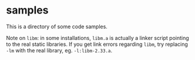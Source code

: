 # samples

This is a directory of some code samples.

Note on `libm`: in some installations, `libm.a` is actually a linker script
pointing to the real static libraries. If you get link errors regarding `libm`,
try replacing `-lm` with the real library, eg. `-l:libm-2.33.a`.
